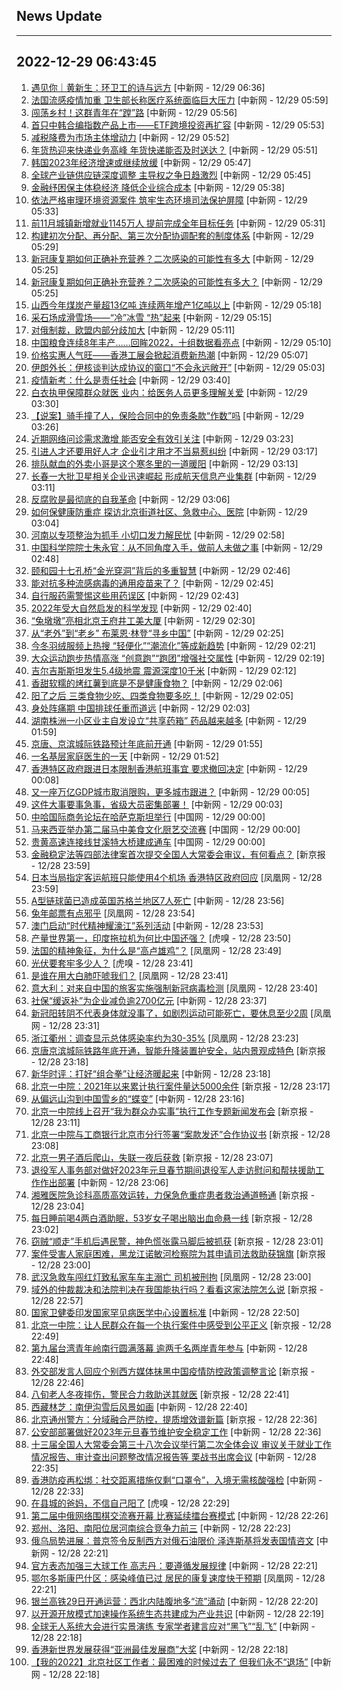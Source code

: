 ## News Update
---
2022-12-29 06:43:45
---
1. <a target="_blank" href="http://www.chinanews.com//sh/2022/12-29/9923398.shtml">遇见你｜黄新生：环卫工的诗与远方</a> [中新网 - 12/29 06:36]
2. <a target="_blank" href="http://www.chinanews.com//gj/2022/12-29/9923397.shtml">法国流感疫情加重 卫生部长称医疗系统面临巨大压力</a> [中新网 - 12/29 05:59]
3. <a target="_blank" href="http://www.chinanews.com//sh/2022/12-29/9923396.shtml">闯荡乡村！这群青年在“蹚”路</a> [中新网 - 12/29 05:56]
4. <a target="_blank" href="http://www.chinanews.com//cj/2022/12-29/9923395.shtml">首只中韩合编指数产品上市——ETF跨境投资再扩容</a> [中新网 - 12/29 05:53]
5. <a target="_blank" href="http://www.chinanews.com//cj/2022/12-29/9923394.shtml">减税降费为市场主体增动力</a> [中新网 - 12/29 05:52]
6. <a target="_blank" href="http://www.chinanews.com//cj/2022/12-29/9923393.shtml">年货热迎来快递业务高峰 年货快递能否及时送达？</a> [中新网 - 12/29 05:51]
7. <a target="_blank" href="http://www.chinanews.com//gj/2022/12-29/9923392.shtml">韩国2023年经济增速或继续放缓</a> [中新网 - 12/29 05:47]
8. <a target="_blank" href="http://www.chinanews.com//gj/2022/12-29/9923391.shtml">全球产业链供应链深度调整 主导权之争日趋激烈</a> [中新网 - 12/29 05:45]
9. <a target="_blank" href="http://www.chinanews.com//cj/2022/12-29/9923390.shtml">金融纾困保主体稳经济 降低企业综合成本</a> [中新网 - 12/29 05:38]
10. <a target="_blank" href="http://www.chinanews.com//gn/2022/12-29/9923389.shtml">依法严格审理环境资源案件 筑牢生态环境司法保护屏障</a> [中新网 - 12/29 05:33]
11. <a target="_blank" href="http://www.chinanews.com//gn/2022/12-29/9923388.shtml">前11月城镇新增就业1145万人 提前完成全年目标任务</a> [中新网 - 12/29 05:31]
12. <a target="_blank" href="http://www.chinanews.com//gn/2022/12-29/9923387.shtml">构建初次分配、再分配、第三次分配协调配套的制度体系</a> [中新网 - 12/29 05:29]
13. <a target="_blank" href="http://www.chinanews.com//gn/2022/12-29/9923386.shtml">新冠康复期如何正确补充营养？二次感染的可能性有多大</a> [中新网 - 12/29 05:25]
14. <a target="_blank" href="http://www.chinanews.com//gn/2022/12-29/9923386.shtml">新冠康复期如何正确补充营养？二次感染的可能性有多大？</a> [中新网 - 12/29 05:25]
15. <a target="_blank" href="http://www.chinanews.com//cj/2022/12-29/9923385.shtml">山西今年煤炭产量超13亿吨 连续两年增产1亿吨以上</a> [中新网 - 12/29 05:18]
16. <a target="_blank" href="http://www.chinanews.com//sh/2022/12-29/9923384.shtml">采石场成滑雪场——“冷”冰雪 “热”起来</a> [中新网 - 12/29 05:15]
17. <a target="_blank" href="http://www.chinanews.com//gj/2022/12-29/9923383.shtml">对俄制裁，欧盟内部分歧加大</a> [中新网 - 12/29 05:11]
18. <a target="_blank" href="http://www.chinanews.com//gn/2022/12-29/9923382.shtml">中国粮食连续8年丰产……回眸2022，十组数据看亮点</a> [中新网 - 12/29 05:10]
19. <a target="_blank" href="http://www.chinanews.com//dwq/2022/12-29/9923381.shtml">价格实惠人气旺——香港工展会掀起消费新热潮</a> [中新网 - 12/29 05:07]
20. <a target="_blank" href="http://www.chinanews.com//gj/2022/12-29/9923380.shtml">伊朗外长：伊核谈判达成协议的窗口“不会永远敞开”</a> [中新网 - 12/29 05:03]
21. <a target="_blank" href="http://www.chinanews.com//gn/2022/12-29/9923379.shtml">疫情新考：什么是责任社会</a> [中新网 - 12/29 03:40]
22. <a target="_blank" href="http://www.chinanews.com//gn/2022/12-29/9923378.shtml">白衣执甲保障群众就医 业内：给医务人员更多理解关爱</a> [中新网 - 12/29 03:30]
23. <a target="_blank" href="http://www.chinanews.com//sh/2022/12-29/9923377.shtml">【说案】骑手撞了人，保险合同中的免责条款“作数”吗</a> [中新网 - 12/29 03:26]
24. <a target="_blank" href="http://www.chinanews.com//sh/2022/12-29/9923376.shtml">近期网络问诊需求激增 能否安全有效引关注</a> [中新网 - 12/29 03:23]
25. <a target="_blank" href="http://www.chinanews.com//sh/2022/12-29/9923375.shtml">引进人才还要用好人才 企业引才用才不当易惹纠纷</a> [中新网 - 12/29 03:17]
26. <a target="_blank" href="http://www.chinanews.com//gn/2022/12-29/9923374.shtml">排队献血的外卖小哥是这个寒冬里的一道暖阳</a> [中新网 - 12/29 03:13]
27. <a target="_blank" href="http://www.chinanews.com//cj/2022/12-29/9923373.shtml">长春一大批卫星相关企业迅速崛起 形成航天信息产业集群</a> [中新网 - 12/29 03:11]
28. <a target="_blank" href="http://www.chinanews.com//gn/2022/12-29/9923372.shtml">反腐败是最彻底的自我革命</a> [中新网 - 12/29 03:06]
29. <a target="_blank" href="http://www.chinanews.com//gn/2022/12-29/9923371.shtml">如何保健康防重症 探访北京街道社区、急救中心、医院</a> [中新网 - 12/29 03:04]
30. <a target="_blank" href="http://www.chinanews.com//gn/2022/12-29/9923370.shtml">河南以专项整治为抓手 小切口发力解民忧</a> [中新网 - 12/29 02:58]
31. <a target="_blank" href="http://www.chinanews.com//gn/2022/12-29/9923369.shtml">中国科学院院士朱永官：从不同角度入手，做前人未做之事</a> [中新网 - 12/29 02:48]
32. <a target="_blank" href="http://www.chinanews.com//cul/2022/12-29/9923368.shtml">颐和园十七孔桥“金光穿洞”背后的多重智慧</a> [中新网 - 12/29 02:46]
33. <a target="_blank" href="http://www.chinanews.com//sh/2022/12-29/9923367.shtml">能对抗多种流感病毒的通用疫苗来了？</a> [中新网 - 12/29 02:45]
34. <a target="_blank" href="http://www.chinanews.com//sh/2022/12-29/9923366.shtml">自行服药需警惕这些用药误区</a> [中新网 - 12/29 02:43]
35. <a target="_blank" href="http://www.chinanews.com//gj/2022/12-29/9923365.shtml">2022年受大自然启发的科学发现</a> [中新网 - 12/29 02:40]
36. <a target="_blank" href="http://www.chinanews.com//sh/2022/12-29/9923363.shtml">“兔墩墩”亮相北京王府井工美大厦</a> [中新网 - 12/29 02:30]
37. <a target="_blank" href="http://www.chinanews.com//sh/2022/12-29/9923362.shtml">从“老外”到“老乡” 布莱恩·林登“寻乡中国”</a> [中新网 - 12/29 02:25]
38. <a target="_blank" href="http://www.chinanews.com//cj/2022/12-29/9923361.shtml">今冬羽绒服频上热搜 “轻便化”“潮流化”等成新趋势</a> [中新网 - 12/29 02:21]
39. <a target="_blank" href="http://www.chinanews.com//ty/2022/12-29/9923360.shtml">大众运动跑步热情高涨 “创意跑”“跑团”增强社交属性</a> [中新网 - 12/29 02:19]
40. <a target="_blank" href="http://www.chinanews.com//gj/2022/12-29/9923359.shtml">吉尔吉斯斯坦发生5.4级地震 震源深度10千米</a> [中新网 - 12/29 02:12]
41. <a target="_blank" href="http://www.chinanews.com//life/2022/12-29/9923358.shtml">香甜软糯的烤红薯到底是不是健康食物？</a> [中新网 - 12/29 02:06]
42. <a target="_blank" href="http://www.chinanews.com//life/2022/12-29/9923357.shtml">阳了之后 三类食物少吃、四类食物要多吃！</a> [中新网 - 12/29 02:05]
43. <a target="_blank" href="http://www.chinanews.com//ty/2022/12-29/9923356.shtml">身处阵痛期 中国排球任重而道远</a> [中新网 - 12/29 02:03]
44. <a target="_blank" href="http://www.chinanews.com//sh/2022/12-29/9923355.shtml">湖南株洲一小区业主自发设立“共享药箱” 药品越来越多</a> [中新网 - 12/29 01:59]
45. <a target="_blank" href="http://www.chinanews.com//cj/2022/12-29/9923354.shtml">京唐、京滨城际铁路预计年底前开通</a> [中新网 - 12/29 01:55]
46. <a target="_blank" href="http://www.chinanews.com//sh/2022/12-29/9923353.shtml">一名基层家庭医生的一天</a> [中新网 - 12/29 01:52]
47. <a target="_blank" href="http://www.chinanews.com//dwq/2022/12-29/9923352.shtml">香港特区政府跟进日本限制香港航班事宜 要求撤回决定</a> [中新网 - 12/29 00:08]
48. <a target="_blank" href="http://www.chinanews.com//cj/2022/12-29/9923351.shtml">又一座万亿GDP城市取消限购，更多城市跟进？</a> [中新网 - 12/29 00:05]
49. <a target="_blank" href="http://www.chinanews.com//gn/2022/12-29/9923350.shtml">这件大事要事急事，省级大员密集部署！</a> [中新网 - 12/29 00:03]
50. <a target="_blank" href="http://news.china.com.cn/2022-12/29/content_85031195.htm">中哈国际商务论坛在哈萨克斯坦举行</a> [中国网 - 12/29 00:00]
51. <a target="_blank" href="http://news.china.com.cn/2022-12/29/content_85031196.htm">马来西亚举办第二届马中美食文化厨艺交流赛</a> [中国网 - 12/29 00:00]
52. <a target="_blank" href="http://news.china.com.cn/2022-12/29/content_85031204.htm">贵黄高速连接线甘溪特大桥建成通车</a> [中国网 - 12/29 00:00]
53. <a target="_blank" href="https://www.bjnews.com.cn/detail-167223907514403.html">金融稳定法等四部法律案首次提交全国人大常委会审议，有何看点？</a> [新京报 - 12/28 23:59]
54. <a target="_blank" href="https://news.ifeng.com/c/8M7gPnPxo1n">日本当局指定客运航班只能使用4个机场 香港特区政府回应</a> [凤凰网 - 12/28 23:59]
55. <a target="_blank" href="http://www.chinanews.com//gj/2022/12-28/9923349.shtml">A型链球菌已造成英国苏格兰地区7人死亡</a> [中新网 - 12/28 23:56]
56. <a target="_blank" href="https://news.ifeng.com/c/8M7gPnPxo11">兔年邮票有点邪乎</a> [凤凰网 - 12/28 23:54]
57. <a target="_blank" href="http://www.chinanews.com//dwq/2022/12-28/9923348.shtml">澳门启动“时代精神耀濠江”系列活动</a> [中新网 - 12/28 23:53]
58. <a target="_blank" href="https://www.huxiu.com/article/754556.html">产量世界第一，印度拖拉机为何比中国还强？</a> [虎嗅 - 12/28 23:50]
59. <a target="_blank" href="https://news.ifeng.com/c/8M7gaga14wn">法国的精神象征，为什么是“高卢雄鸡”？</a> [凤凰网 - 12/28 23:49]
60. <a target="_blank" href="https://www.huxiu.com/article/755010.html">光伏要套牢多少人？</a> [虎嗅 - 12/28 23:41]
61. <a target="_blank" href="https://news.ifeng.com/c/8M7gPnPxnxj">是谁在用大白肺吓唬我们？</a> [凤凰网 - 12/28 23:41]
62. <a target="_blank" href="https://news.ifeng.com/c/8M7g7v621TZ">意大利：对来自中国的旅客实施强制新冠病毒检测</a> [凤凰网 - 12/28 23:40]
63. <a target="_blank" href="http://www.chinanews.com//cj/2022/12-28/9923347.shtml">社保“缓返补”为企业减负逾2700亿元</a> [中新网 - 12/28 23:37]
64. <a target="_blank" href="https://news.ifeng.com/c/8M7g7v621S5">新冠阳转阴不代表身体就没事了，如剧烈运动可能死亡，要休息至少2周</a> [凤凰网 - 12/28 23:31]
65. <a target="_blank" href="https://news.ifeng.com/c/8M7f5nVLpKq">浙江衢州：调查显示总体感染率约为30-35%</a> [凤凰网 - 12/28 23:23]
66. <a target="_blank" href="https://www.bjnews.com.cn/detail-167223491514333.html">京唐京滨城际铁路年底开通，智能升降装置护安全，站内景观成特色</a> [新京报 - 12/28 23:18]
67. <a target="_blank" href="http://www.chinanews.com//cj/2022/12-28/9923345.shtml">新华时评：打好“组合拳”让经济暖起来</a> [中新网 - 12/28 23:18]
68. <a target="_blank" href="https://www.bjnews.com.cn/detail-1672241279169508.html">北京一中院：2021年以来累计执行案件量达5000余件</a> [新京报 - 12/28 23:17]
69. <a target="_blank" href="http://www.chinanews.com//sh/2022/12-28/9923344.shtml">从偏远山沟到中国雪乡的“蝶变”</a> [中新网 - 12/28 23:16]
70. <a target="_blank" href="https://www.bjnews.com.cn/detail-1672241288168325.html">北京一中院线上召开“我为群众办实事”执行工作专题新闻发布会</a> [新京报 - 12/28 23:11]
71. <a target="_blank" href="https://www.bjnews.com.cn/detail-1672241321168326.html">北京一中院与工商银行北京市分行签署“案款发还”合作协议书</a> [新京报 - 12/28 23:08]
72. <a target="_blank" href="https://www.bjnews.com.cn/detail-1672241333169509.html">北京一男子酒后爬山，失联一夜后获救</a> [新京报 - 12/28 23:07]
73. <a target="_blank" href="http://www.chinanews.com//gn/2022/12-28/9923343.shtml">退役军人事务部对做好2023年元旦春节期间退役军人走访慰问和帮扶援助工作作出部署</a> [中新网 - 12/28 23:06]
74. <a target="_blank" href="https://www.bjnews.com.cn/detail-1672241349169510.html">湘雅医院急诊科高质高效运转，力保急危重症患者救治通道畅通</a> [新京报 - 12/28 23:04]
75. <a target="_blank" href="https://www.bjnews.com.cn/detail-1672241357168327.html">每日睡前喝4两白酒助眠，53岁女子喝出脑出血命悬一线</a> [新京报 - 12/28 23:02]
76. <a target="_blank" href="https://www.bjnews.com.cn/detail-1672241372168328.html">窃贼“顺走”手机后遇民警，神色慌张露马脚后被抓获</a> [新京报 - 12/28 23:01]
77. <a target="_blank" href="https://www.bjnews.com.cn/detail-1672241380169511.html">案件受害人家庭困难，黑龙江诺敏河检察院为其申请司法救助获锦旗</a> [新京报 - 12/28 23:00]
78. <a target="_blank" href="https://news.ifeng.com/c/8M7dmAAz5SQ">武汉急救车闯红灯致私家车车主溺亡 司机被刑拘</a> [凤凰网 - 12/28 23:00]
79. <a target="_blank" href="https://www.bjnews.com.cn/detail-1672241401168329.html">域外的仲裁裁决和法院判决在我国能执行吗？看看这家法院怎么说</a> [新京报 - 12/28 22:57]
80. <a target="_blank" href="http://www.chinanews.com//gn/2022/12-28/9923342.shtml">国家卫健委印发国家罕见病医学中心设置标准</a> [中新网 - 12/28 22:50]
81. <a target="_blank" href="https://www.bjnews.com.cn/detail-1672241427168330.html">北京一中院：让人民群众在每一个执行案件中感受到公平正义</a> [新京报 - 12/28 22:49]
82. <a target="_blank" href="http://www.chinanews.com//gn/2022/12-28/9923341.shtml">第九届台湾青年岭南行圆满落幕 逾两千名两岸青年参与</a> [中新网 - 12/28 22:48]
83. <a target="_blank" href="https://www.bjnews.com.cn/detail-167223827114398.html">外交部发言人回应个别西方媒体抹黑中国疫情防控政策调整言论</a> [新京报 - 12/28 22:46]
84. <a target="_blank" href="https://www.bjnews.com.cn/detail-1672241435168331.html">八旬老人冬夜摔伤，警民合力救助送其就医</a> [新京报 - 12/28 22:41]
85. <a target="_blank" href="http://www.chinanews.com//sh/shipin/cns-d/2022/12-28/news946816.shtml">西藏林芝：南伊沟雪后风景如画</a> [中新网 - 12/28 22:40]
86. <a target="_blank" href="https://www.bjnews.com.cn/detail-167223551914352.html">北京通州警方：分域融合严防控，提质增效谱新篇</a> [新京报 - 12/28 22:36]
87. <a target="_blank" href="http://www.chinanews.com//gn/2022/12-28/9923335.shtml">公安部部署做好2023年元旦春节维护安全稳定工作</a> [中新网 - 12/28 22:36]
88. <a target="_blank" href="http://www.chinanews.com//gn/2022/12-28/9923337.shtml">十三届全国人大常委会第三十八次会议举行第二次全体会议 审议关于就业工作情况报告、审计查出问题整改情况报告等 栗战书出席会议</a> [中新网 - 12/28 22:35]
89. <a target="_blank" href="http://www.chinanews.com//dwq/2022/12-28/9923336.shtml">香港防疫再松绑：社交距离措施仅剩“口罩令”，入境无需核酸强检</a> [中新网 - 12/28 22:33]
90. <a target="_blank" href="https://www.huxiu.com/article/755047.html">在县城的爸妈，不信自己阳了</a> [虎嗅 - 12/28 22:29]
91. <a target="_blank" href="http://www.chinanews.com//ty/2022/12-28/9923295.shtml">第二届中俄网络围棋交流赛开幕 比赛延续擂台赛模式</a> [中新网 - 12/28 22:26]
92. <a target="_blank" href="http://www.chinanews.com//cj/2022/12-28/9923327.shtml">郑州、洛阳、南阳位居河南综合竞争力前三</a> [中新网 - 12/28 22:23]
93. <a target="_blank" href="http://www.chinanews.com//gj/2022/12-28/9923324.shtml">俄乌局势进展：普京签令反制西方对俄石油限价 泽连斯基将发表国情咨文</a> [中新网 - 12/28 22:21]
94. <a target="_blank" href="http://www.chinanews.com//ty/2022/12-28/9923312.shtml">官方表态加强三大球工作 高志丹：要遵循发展规律</a> [中新网 - 12/28 22:21]
95. <a target="_blank" href="https://news.ifeng.com/c/8M7b3QiZrqB">鄂尔多斯康巴什区：感染峰值已过 居民的康复速度快于预期</a> [凤凰网 - 12/28 22:21]
96. <a target="_blank" href="http://www.chinanews.com//cj/2022/12-28/9923328.shtml">银兰高铁29日开通运营：西北内陆腹地多“流”涌动</a> [中新网 - 12/28 22:20]
97. <a target="_blank" href="http://www.chinanews.com//cj/2022/12-28/9923334.shtml">以开源开放模式加速操作系统生态共建成为产业共识</a> [中新网 - 12/28 22:19]
98. <a target="_blank" href="http://www.chinanews.com//sh/2022/12-28/9923326.shtml">全球无人系统大会进行实景演练 专家学者建言应对“黑飞”“乱飞”</a> [中新网 - 12/28 22:18]
99. <a target="_blank" href="http://www.chinanews.com//dwq/2022/12-28/9923332.shtml">香港新世界发展获得“亚洲最佳发展商”大奖</a> [中新网 - 12/28 22:18]
100. <a target="_blank" href="http://www.chinanews.com//sh/shipin/cns/2022/12-28/news946815.shtml">【我的2022】北京社区工作者：最困难的时候过去了 但我们永不“退场”</a> [中新网 - 12/28 22:18]
